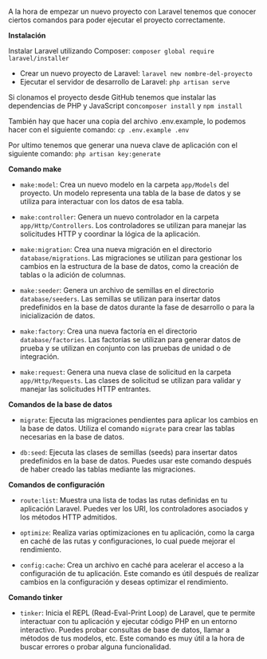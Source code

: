 A la hora de empezar un nuevo proyecto con Laravel tenemos que conocer ciertos comandos para poder ejecutar el proyecto correctamente.

**Instalación**

  Instalar Laravel utilizando Composer:
`composer global require laravel/installer`
-  Crear un nuevo proyecto de Laravel:
   `laravel new nombre-del-proyecto`
- Ejecutar el servidor de desarrollo de Laravel:
	`php artisan serve`

Si clonamos el proyecto desde GitHub tenemos que instalar las dependencias de PHP y JavaScript con`composer install` y `npm install`

También hay que hacer una copia del archivo .env.example, lo podemos hacer con el siguiente comando: `cp .env.example .env`

Por ultimo tenemos que generar una nueva clave de aplicación con el siguiente comando: `php artisan key:generate`

**Comando make**
-  `make:model`: Crea un nuevo modelo en la carpeta `app/Models` del proyecto. Un modelo representa una tabla de la base de datos y se utiliza para interactuar con los datos de esa tabla.
    
-  `make:controller`: Genera un nuevo controlador en la carpeta `app/Http/Controllers`. Los controladores se utilizan para manejar las solicitudes HTTP y coordinar la lógica de la aplicación.
    
-  `make:migration`: Crea una nueva migración en el directorio `database/migrations`. Las migraciones se utilizan para gestionar los cambios en la estructura de la base de datos, como la creación de tablas o la adición de columnas.
    
-  `make:seeder`: Genera un archivo de semillas en el directorio `database/seeders`. Las semillas se utilizan para insertar datos predefinidos en la base de datos durante la fase de desarrollo o para la inicialización de datos.
    
-  `make:factory`: Crea una nueva factoría en el directorio `database/factories`. Las factorías se utilizan para generar datos de prueba y se utilizan en conjunto con las pruebas de unidad o de integración.
    
-  `make:request`: Genera una nueva clase de solicitud en la carpeta `app/Http/Requests`. Las clases de solicitud se utilizan para validar y manejar las solicitudes HTTP entrantes.

**Comandos de la base de datos**
- `migrate`: Ejecuta las migraciones pendientes para aplicar los cambios en la base de datos. Utiliza el comando `migrate` para crear las tablas necesarias en la base de datos.

- `db:seed`: Ejecuta las clases de semillas (seeds) para insertar datos predefinidos en la base de datos. Puedes usar este comando después de haber creado las tablas mediante las migraciones.

**Comandos de configuración**
- `route:list`: Muestra una lista de todas las rutas definidas en tu aplicación Laravel. Puedes ver los URI, los controladores asociados y los métodos HTTP admitidos.

- `optimize`: Realiza varias optimizaciones en tu aplicación, como la carga en caché de las rutas y configuraciones, lo cual puede mejorar el rendimiento.

- `config:cache`: Crea un archivo en caché para acelerar el acceso a la configuración de tu aplicación. Este comando es útil después de realizar cambios en la configuración y deseas optimizar el rendimiento.

**Comando tinker**
- `tinker`: Inicia el REPL (Read-Eval-Print Loop) de Laravel, que te permite interactuar con tu aplicación y ejecutar código PHP en un entorno interactivo. Puedes probar consultas de base de datos, llamar a métodos de tus modelos, etc. Este comando es muy útil a la hora de buscar errores o probar alguna funcionalidad.
